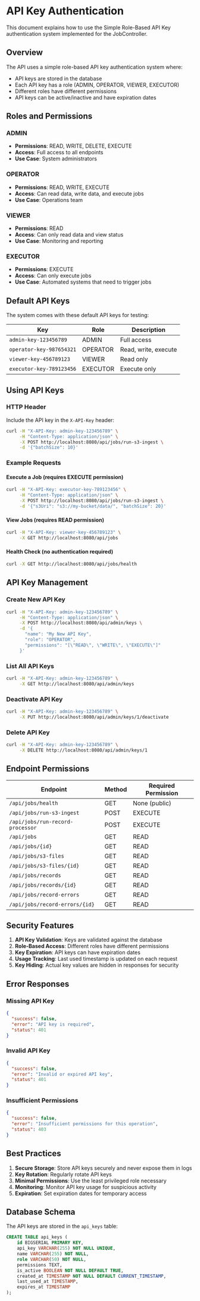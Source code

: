 # API Key Authentication

This document explains how to use the Simple Role-Based API Key authentication system implemented for the JobController.

## Overview

The API uses a simple role-based API key authentication system where:

- API keys are stored in the database
- Each API key has a role (ADMIN, OPERATOR, VIEWER, EXECUTOR)
- Different roles have different permissions
- API keys can be active/inactive and have expiration dates

## Roles and Permissions

### ADMIN
- **Permissions**: READ, WRITE, DELETE, EXECUTE
- **Access**: Full access to all endpoints
- **Use Case**: System administrators

### OPERATOR
- **Permissions**: READ, WRITE, EXECUTE
- **Access**: Can read data, write data, and execute jobs
- **Use Case**: Operations team

### VIEWER
- **Permissions**: READ
- **Access**: Can only read data and view status
- **Use Case**: Monitoring and reporting

### EXECUTOR
- **Permissions**: EXECUTE
- **Access**: Can only execute jobs
- **Use Case**: Automated systems that need to trigger jobs

## Default API Keys

The system comes with these default API keys for testing:

| Key | Role | Description |
|-----|------|-------------|
| `admin-key-123456789` | ADMIN | Full access |
| `operator-key-987654321` | OPERATOR | Read, write, execute |
| `viewer-key-456789123` | VIEWER | Read only |
| `executor-key-789123456` | EXECUTOR | Execute only |

## Using API Keys

### HTTP Header
Include the API key in the `X-API-Key` header:

```bash
curl -H "X-API-Key: admin-key-123456789" \
     -H "Content-Type: application/json" \
     -X POST http://localhost:8080/api/jobs/run-s3-ingest \
     -d '{"batchSize": 10}'
```

### Example Requests

#### Execute a Job (requires EXECUTE permission)
```bash
curl -H "X-API-Key: executor-key-789123456" \
     -H "Content-Type: application/json" \
     -X POST http://localhost:8080/api/jobs/run-s3-ingest \
     -d '{"s3Uri": "s3://my-bucket/data/", "batchSize": 20}'
```

#### View Jobs (requires READ permission)
```bash
curl -H "X-API-Key: viewer-key-456789123" \
     -X GET http://localhost:8080/api/jobs
```

#### Health Check (no authentication required)
```bash
curl -X GET http://localhost:8080/api/jobs/health
```

## API Key Management

### Create New API Key
```bash
curl -H "X-API-Key: admin-key-123456789" \
     -H "Content-Type: application/json" \
     -X POST http://localhost:8080/api/admin/keys \
     -d '{
       "name": "My New API Key",
       "role": "OPERATOR",
       "permissions": "[\"READ\", \"WRITE\", \"EXECUTE\"]"
     }'
```

### List All API Keys
```bash
curl -H "X-API-Key: admin-key-123456789" \
     -X GET http://localhost:8080/api/admin/keys
```

### Deactivate API Key
```bash
curl -H "X-API-Key: admin-key-123456789" \
     -X PUT http://localhost:8080/api/admin/keys/1/deactivate
```

### Delete API Key
```bash
curl -H "X-API-Key: admin-key-123456789" \
     -X DELETE http://localhost:8080/api/admin/keys/1
```

## Endpoint Permissions

| Endpoint | Method | Required Permission |
|----------|--------|-------------------|
| `/api/jobs/health` | GET | None (public) |
| `/api/jobs/run-s3-ingest` | POST | EXECUTE |
| `/api/jobs/run-record-processor` | POST | EXECUTE |
| `/api/jobs` | GET | READ |
| `/api/jobs/{id}` | GET | READ |
| `/api/jobs/s3-files` | GET | READ |
| `/api/jobs/s3-files/{id}` | GET | READ |
| `/api/jobs/records` | GET | READ |
| `/api/jobs/records/{id}` | GET | READ |
| `/api/jobs/record-errors` | GET | READ |
| `/api/jobs/record-errors/{id}` | GET | READ |

## Security Features

1. **API Key Validation**: Keys are validated against the database
2. **Role-Based Access**: Different roles have different permissions
3. **Key Expiration**: API keys can have expiration dates
4. **Usage Tracking**: Last used timestamp is updated on each request
5. **Key Hiding**: Actual key values are hidden in responses for security

## Error Responses

### Missing API Key
```json
{
  "success": false,
  "error": "API key is required",
  "status": 401
}
```

### Invalid API Key
```json
{
  "success": false,
  "error": "Invalid or expired API key",
  "status": 401
}
```

### Insufficient Permissions
```json
{
  "success": false,
  "error": "Insufficient permissions for this operation",
  "status": 403
}
```

## Best Practices

1. **Secure Storage**: Store API keys securely and never expose them in logs
2. **Key Rotation**: Regularly rotate API keys
3. **Minimal Permissions**: Use the least privileged role necessary
4. **Monitoring**: Monitor API key usage for suspicious activity
5. **Expiration**: Set expiration dates for temporary access

## Database Schema

The API keys are stored in the `api_keys` table:

```sql
CREATE TABLE api_keys (
    id BIGSERIAL PRIMARY KEY,
    api_key VARCHAR(255) NOT NULL UNIQUE,
    name VARCHAR(255) NOT NULL,
    role VARCHAR(50) NOT NULL,
    permissions TEXT,
    is_active BOOLEAN NOT NULL DEFAULT TRUE,
    created_at TIMESTAMP NOT NULL DEFAULT CURRENT_TIMESTAMP,
    last_used_at TIMESTAMP,
    expires_at TIMESTAMP
);
```